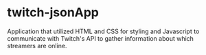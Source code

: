 # twitch-jsonApp
Application that utilized HTML and CSS for styling and Javascript to communicate with Twitch's API to gather information about which streamers are online.
